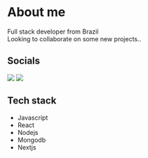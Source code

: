 
<h1>About me</h1>

Full stack developer from Brazil                                    
Looking to collaborate on some new projects..                            


<h2>Socials</h2>

   <div> <a href = "leogpivatto@gmail.com"><img src="https://img.shields.io/badge/Gmail-D14836?style=for-the-badge&logo=gmail&logoColor=white" target="_blank"></a>   <a href="https://www.linkedin.com/in/leopivatto/" target="_blank"><img src="https://img.shields.io/badge/-LinkedIn-%230077B5?style=for-the-badge&logo=linkedin&logoColor=white" target="_blank"></a>   </div>


<h2>Tech stack</h2>
<ul>
   <li>Javascript</li>
   <li>React</li>
   <li>Nodejs</li>
   <li>Mongodb</li>
   <li>Nextjs</li>
</ul>

<!---
LeoPivatto/LeoPivatto is a ✨ special ✨ repository because its `README.md` (this file) appears on your GitHub profile.
You can click the Preview link to take a look at your changes.
--->
